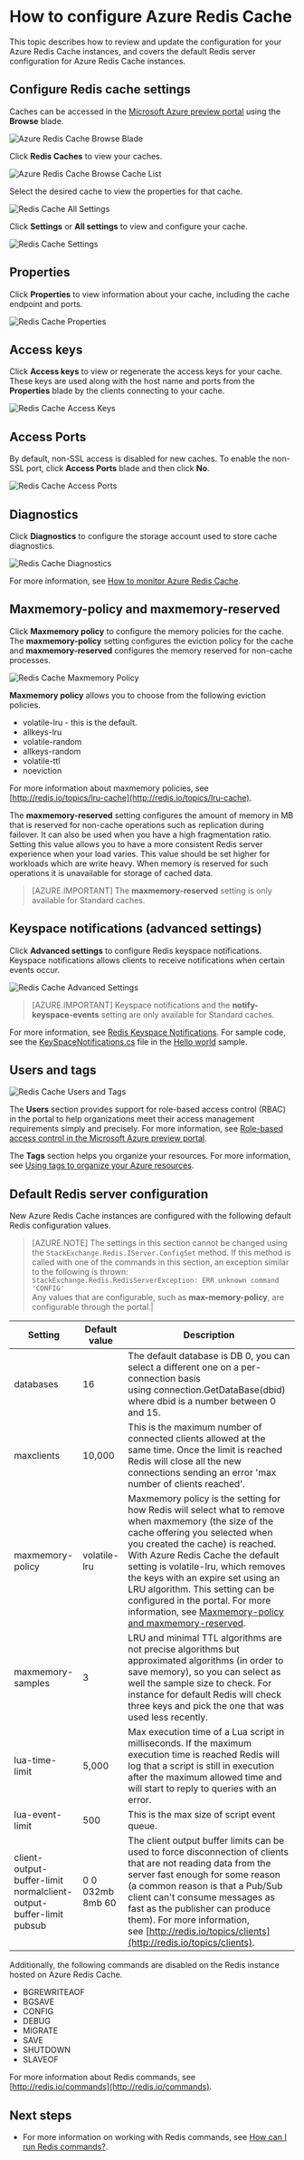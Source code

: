 <properties 
   pageTitle="How to configure Azure Redis Cache"
   description="Understand the default Redis configuration for Azure Redis Cache and learn how to configure your Azure Redis Cache instances"
   services="redis-cache"
   documentationCenter="na"
   authors="steved0x"
   manager="dwrede"
   editor="tysonn" />
<tags 
   ms.service="cache"
   ms.devlang="na"
   ms.topic="article"
   ms.tgt_pltfrm="cache-redis"
   ms.workload="tbd"
   ms.date="06/26/2015"
   ms.author="sdanie" />

# How to configure Azure Redis Cache

This topic describes how to review and update the configuration for your Azure Redis Cache instances, and covers the default Redis server configuration for Azure Redis Cache instances.

## Configure Redis cache settings

Caches can be accessed in the [Microsoft Azure preview portal](https://portal.azure.com) using the **Browse** blade.

![Azure Redis Cache Browse Blade](./media/cache-configure/IC796920.png)

Click **Redis Caches** to view your caches.

![Azure Redis Cache Browse Cache List](./media/cache-configure/IC796921.png)

Select the desired cache to view the properties for that cache.

![Redis Cache All Settings](./media/cache-configure/IC808312.png)

Click **Settings** or **All settings** to view and configure your cache.

![Redis Cache Settings](./media/cache-configure/IC808313.png)

## Properties

Click **Properties** to view information about your cache, including the cache endpoint and ports.

![Redis Cache Properties](./media/cache-configure/IC808314.png)

## Access keys

Click **Access keys** to view or regenerate the access keys for your cache. These keys are used along with the host name and ports from the **Properties** blade by the clients connecting to your cache.

![Redis Cache Access Keys](./media/cache-configure/IC808315.png)

## Access Ports

By default, non-SSL access is disabled for new caches. To enable the non-SSL port, click **Access Ports** blade and then click **No**.

![Redis Cache Access Ports](./media/cache-configure/IC808316.png)

## Diagnostics

Click **Diagnostics** to configure the storage account used to store cache diagnostics.

![Redis Cache Diagnostics](./media/cache-configure/IC808317.png)

For more information, see [How to monitor Azure Redis Cache](cache-how-to-monitor.md).

## Maxmemory-policy and maxmemory-reserved

Click **Maxmemory policy** to configure the memory policies for the cache. The **maxmemory-policy** setting configures the eviction policy for the cache and **maxmemory-reserved** configures the memory reserved for non-cache processes.

![Redis Cache Maxmemory Policy](./media/cache-configure/IC808318.png)

**Maxmemory policy** allows you to choose from the following eviction policies.

-	volatile-lru - this is the default.
-	allkeys-lru
-	volatile-random
-	allkeys-random
-	volatile-ttl
-	noeviction

For more information about maxmemory policies, see [http://redis.io/topics/lru-cache](http://redis.io/topics/lru-cache).

The **maxmemory-reserved** setting configures the amount of memory in MB that is reserved for non-cache operations such as replication during failover. It can also be used when you have a high fragmentation ratio. Setting this value allows you to have a more consistent Redis server experience when your load varies. This value should be set higher for workloads which are write heavy. When memory is reserved for such operations it is unavailable for storage of cached data.

>[AZURE.IMPORTANT] The **maxmemory-reserved** setting is only available for Standard caches.

## Keyspace notifications (advanced settings)

Click **Advanced settings** to configure Redis keyspace notifications. Keyspace notifications allows clients to receive notifications when certain events occur.

![Redis Cache Advanced Settings](./media/cache-configure/IC808319.png)

>[AZURE.IMPORTANT] Keyspace notifications and the **notify-keyspace-events** setting are only available for Standard caches.

For more information, see [Redis Keyspace Notifications](http://redis.io/topics/notifications). For sample code, see the [KeySpaceNotifications.cs](https://github.com/rustd/RedisSamples/blob/master/HelloWorld/KeySpaceNotifications.cs) file in the [Hello world](https://github.com/rustd/RedisSamples/tree/master/HelloWorld) sample.

## Users and tags

![Redis Cache Users and Tags](./media/cache-configure/IC808320.png)

The **Users** section provides support for role-based access control (RBAC) in the portal to help organizations meet their access management requirements simply and precisely. For more information, see [Role-based access control in the Microsoft Azure preview portal](http://go.microsoft.com/fwlink/?LinkId=512803).

The **Tags** section helps you organize your resources. For more information, see [Using tags to organize your Azure resources](../resource-group-using-tags.md).

## Default Redis server configuration

New Azure Redis Cache instances are configured with the following default Redis configuration values.

>[AZURE.NOTE] The settings in this section cannot be changed using the `StackExchange.Redis.IServer.ConfigSet` method. If this method is called with one of the commands in this section, an exception similar to the following is thrown:  
>`StackExchange.Redis.RedisServerException: ERR unknown command 'CONFIG'`  
>Any values that are configurable, such as **max-memory-policy**, are configurable through the portal.|

|Setting|Default value|Description|
|---|---|---|
|databases|16|The default database is DB 0, you can select a different one on a per-connection basis using connection.GetDataBase(dbid) where dbid is a number between 0 and 15.|
|maxclients|10,000|This is the maximum number of connected clients allowed at the same time. Once the limit is reached Redis will close all the new connections sending an error 'max number of clients reached'.|
|maxmemory-policy|volatile-lru|Maxmemory policy is the setting for how Redis will select what to remove when maxmemory (the size of the cache offering you selected when you created the cache) is reached. With Azure Redis Cache the default setting is volatile-lru, which removes the keys with an expire set using an LRU algorithm. This setting can be configured in the portal. For more information, see [Maxmemory-policy and maxmemory-reserved](#maxmemory-policy-and-maxmemory-reserved).|
|maxmemory-samples|3|LRU and minimal TTL algorithms are not precise algorithms but approximated algorithms (in order to save memory), so you can select as well the sample size to check. For instance for default Redis will check three keys and pick the one that was used less recently.|
|lua-time-limit|5,000|Max execution time of a Lua script in milliseconds. If the maximum execution time is reached Redis will log that a script is still in execution after the maximum allowed time and will start to reply to queries with an error.|
|lua-event-limit|500|This is the max size of script event queue.|
|client-output-buffer-limit normalclient-output-buffer-limit pubsub|0 0 032mb 8mb 60|The client output buffer limits can be used to force disconnection of clients that are not reading data from the server fast enough for some reason (a common reason is that a Pub/Sub client can't consume messages as fast as the publisher can produce them). For more information, see [http://redis.io/topics/clients](http://redis.io/topics/clients).|

Additionally, the following commands are disabled on the Redis instance hosted on Azure Redis Cache.

-	BGREWRITEAOF
-	BGSAVE
-	CONFIG
-	DEBUG
-	MIGRATE
-	SAVE
-	SHUTDOWN
-	SLAVEOF

For more information about Redis commands, see [http://redis.io/commands](http://redis.io/commands).

## Next steps
-	For more information on working with Redis commands, see [How can I run Redis commands?](cache-faq.md#how-can-i-run-redis-commands?).